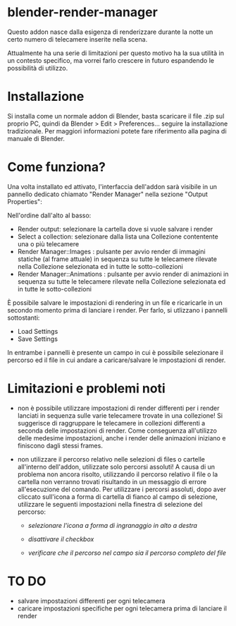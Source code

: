 # blender-render-manager

Questo addon nasce dalla esigenza di renderizzare durante la notte un certo numero di telecamere inserite nella scena.

Attualmente ha una serie di limitazioni per questo motivo ha la sua utilità in un contesto specifico, ma vorrei farlo crescere in futuro espandendo le possibilità di utilizzo.

# Installazione

Si installa come un normale addon di Blender, basta scaricare il file .zip sul proprio PC, quindi da Blender > Edit > Preferences... seguire la installazione tradizionale. Per maggiori informazioni potete fare riferimento alla pagina di manuale di Blender.

# Come funziona?

Una volta installato ed attivato, l'interfaccia dell'addon sarà visibile in un pannello dedicato chiamato "Render Manager" nella sezione "Output Properties":

Nell'ordine dall'alto al basso:

* Render output: selezionare la cartella dove si vuole salvare i render
* Select a collection: selezionare dalla lista una Collezione contentente una o più telecamere
* Render Manager::Images : pulsante per avvio render di immagini statiche (al frame attuale) in sequenza su tutte le telecamere rilevate nella Collezione selezionata ed in tutte le sotto-collezioni
* Render Manager::Animations : pulsante per avvio render di animazioni in sequenza su tutte le telecamere rilevate nella Collezione selezionata ed in tutte le sotto-collezioni

È possibile salvare le impostazioni di rendering in un file e ricaricarle in un secondo momento prima di lanciare i render. Per farlo, si utlizzano i pannelli sottostanti:

* Load Settings
* Save Settings

In entrambe i pannelli è presente un campo in cui è possibile selezionare il percorso ed il file in cui andare a caricare/salvare le impostazioni di render.

# Limitazioni e problemi noti

* non è possibile utilizzare impostazioni di render differenti per i render lanciati in sequenza sulle varie telecamere trovate in una collezione! Si suggerisce di raggruppare le telecamere in collezioni differenti a seconda delle impostazioni di render. Come conseguenza all'utilizzo delle medesime impostazioni, anche i render delle animazioni iniziano e finiscono dagli stessi frames.
* non utilizzare il percorso relativo nelle selezioni di files o cartelle all'interno dell'addon, utilizzate solo percorsi assoluti! A causa di un problema non ancora risolto, utilizzando il percorso relativo il file o la cartella non verranno trovati risultando in un messaggio di errore all'esecuzione del comando. Per utilizzare i percorsi assoluti, dopo aver cliccato sull'icona a forma di cartella di fianco al campo di selezione, utilizzare le seguenti impostazioni nella finestra di selezione del percorso:

   * *selezionare l'icona a forma di ingranaggio in alto a destra*

   * *disattivare il checkbox*

   * *verificare che il percorso nel campo sia il percorso completo del file*

# TO DO

* salvare impostazioni differenti per ogni telecamera
* caricare impostazioni specifiche per ogni telecamera prima di lanciare il render
